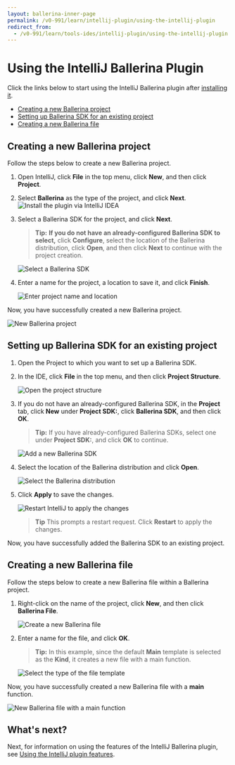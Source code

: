 ```yaml
---
layout: ballerina-inner-page
permalink: /v0-991/learn/intellij-plugin/using-the-intellij-plugin
redirect_from:
  - /v0-991/learn/tools-ides/intellij-plugin/using-the-intellij-plugin
---
```


# Using the IntelliJ Ballerina Plugin

Click the links below to start using the IntelliJ Ballerina plugin after [installing it](/v0-991/learn/intellij-plugin).

- [Creating a new Ballerina project](#creating-a-new-ballerina-project)
- [Setting up Ballerina SDK for an existing project](#setting-up-ballerina-sdk-for-an-existing-project)
- [Creating a new Ballerina file](#creating-a-new-ballerina-file)

## Creating a new Ballerina project

Follow the steps below to create a new Ballerina project.

1. Open IntelliJ, click **File** in the top menu, click **New**, and then click **Project**.

2. Select **Ballerina** as the type of the project, and click **Next**.
![Install the plugin via IntelliJ IDEA](/v0-991/learn/images/select-project-type.png)

3. Select a Ballerina SDK for the project, and click **Next**.

    >**Tip:** **If you do not have an already-configured Ballerina SDK to select,** click **Configure**, select the location of the Ballerina distribution, click **Open**, and then click **Next** to continue with the project creation.

    ![Select a Ballerina SDK](/v0-991/learn/images/select-sdk.png)
   
4. Enter a name for the project, a location to save it, and click **Finish**.

    ![Enter project name and location](/v0-991/learn./images/enter-project-name-and-location.png)

Now, you have successfully created a new Ballerina project.

![New Ballerina project](/v0-991/learn/new-ballerina-project.png)

## Setting up Ballerina SDK for an existing project

1. Open the Project to which you want to set up a Ballerina SDK.
2. In the IDE, click **File** in the top menu, and then click **Project Structure**.

    ![Open the project structure](/v0-991/learn/open-project-structure.png)
3. If you do not have an already-configured Ballerina SDK, in the **Project** tab, click **New** under **Project SDK:**, click **Ballerina SDK**, and then click **OK**. 

    >**Tip:** If you have already-configured Ballerina SDKs, select one under **Project SDK:**, and click **OK** to continue.

    ![Add a new Ballerina SDK](/v0-991/learn/images/add-new-sdk.png)
4. Select the location of the Ballerina distribution and click **Open**.

    ![Select the Ballerina distribution](/v0-991/learn/images/select-ballerina-distribution.png)
5. Click **Apply** to save the changes.

    ![Restart IntelliJ to apply the changes](/v0-991/learn/images/apply-changes.png)

    >**Tip** This prompts a restart request. Click **Restart** to apply the changes.

 Now, you have successfully added the Ballerina SDK to an existing project.

## Creating a new Ballerina file

Follow the steps below to create a new Ballerina file within a Ballerina project.

1. Right-click on the name of the project, click **New**, and then click **Ballerina File**.

    ![Create a new Ballerina file](/v0-991/learn/images/create-new-ballerina-file.png)

2. Enter a name for the file, and click **OK**. 

    > **Tip:** In this example, since the default **Main** template is selected as the **Kind**, it creates a new file with a main function.

    ![Select the type of the file template](/v0-991/learn/images/select-file-kind.png)

Now, you have successfully created a new Ballerina file with a **main** function.

![New Ballerina file with a main function](/v0-991/learn/images/new-ballerina-file-with-main-function.png)

## What's next?

 Next, for information on using the features of the IntelliJ Ballerina plugin, see [Using the IntelliJ plugin features](/v0-991/learn/intellij-plugin/using-intellij-plugin-features).
 


 
